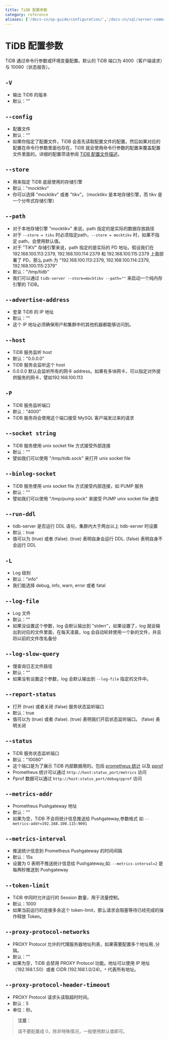 ```yaml
---
title: TiDB 配置参数
category: reference
aliases: ['/docs-cn/op-guide/configuration/','/docs-cn/sql/server-command-option/','/docs-cn/sql/tidb-server/']
---
```


# TiDB 配置参数

TiDB 通过命令行参数或环境变量配置。默认的 TiDB 端口为 4000（客户端请求）与 10080（状态报告）。

## `-V`

+ 输出 TiDB 的版本
+ 默认：""

## `--config`

+ 配置文件
+ 默认：""
+ 如果你指定了配置文件，TiDB 会首先读取配置文件的配置。然后如果对应的配置在命令行参数里面也存在，TiDB 就会使用命令行参数的配置来覆盖配置文件里面的。详细的配置项请参阅 [TiDB 配置文件描述](/reference/configuration/tidb-server/configuration-file.md)。

## `--store`

+ 用来指定 TiDB 底层使用的存储引擎
+ 默认："mocktikv"
+ 你可以选择 "mocktikv" 或者 "tikv"。（mocktikv 是本地存储引擎，而 tikv 是一个分布式存储引擎）

## `--path`

+ 对于本地存储引擎 "mocktikv" 来说，path 指定的是实际的数据存放路径
+ 对于 `--store = tikv` 时必须指定path，`--store = mocktikv` 时，如果不指定 path，会使用默认值。
+ 对于 "TiKV" 存储引擎来说，path 指定的是实际的 PD 地址。假设我们在 192.168.100.113:2379, 192.168.100.114:2379 和 192.168.100.115:2379 上面部署了 PD，那么 path 为 "192.168.100.113:2379, 192.168.100.114:2379, 192.168.100.115:2379"
+ 默认："/tmp/tidb"
+ 我们可以通过 `tidb-server --store=mocktikv --path=""` 来启动一个纯内存引擎的 TiDB。

## `--advertise-address`

+ 登录 TiDB 的 IP 地址
+ 默认：""
+ 这个 IP 地址必须确保用户和集群中的其他机器都能够访问到。

## `--host`

+ TiDB 服务监听 host
+ 默认："0.0.0.0"
+ TiDB 服务会监听这个 host
+ 0.0.0.0 默认会监听所有的网卡 address。如果有多块网卡，可以指定对外提供服务的网卡，譬如192.168.100.113

## `-P`

+ TiDB 服务监听端口
+ 默认："4000"
+ TiDB 服务将会使用这个端口接受 MySQL 客户端发过来的请求

## `--socket string`

+ TiDB 服务使用 unix socket file 方式接受外部连接
+ 默认：""
+ 譬如我们可以使用 "/tmp/tidb.sock" 来打开 unix socket file

## `--binlog-socket`

+ TiDB 服务使用 unix socket file 方式接受内部连接，如 PUMP 服务
+ 默认：""
+ 譬如我们可以使用 "/tmp/pump.sock" 来接受 PUMP unix socket file 通信

## `--run-ddl`

+ tidb-server 是否运行 DDL 语句，集群内大于两台以上 tidb-server 时设置
+ 默认：true
+ 值可以为 (true) 或者 (false). (true) 表明自身会运行 DDL. (false) 表明自身不会运行 DDL

## `-L`

+ Log 级别
+ 默认："info"
+ 我们能选择 debug, info, warn, error 或者 fatal

## `--log-file`

+ Log 文件
+ 默认：""
+ 如果没设置这个参数，log 会默认输出到 "stderr"，如果设置了，log 就会输出到对应的文件里面，在每天凌晨，log 会自动轮转使用一个新的文件，并且将以前的文件改名备份

## `--log-slow-query`

+ 慢查询日志文件路径
+ 默认：""
+ 如果没有设置这个参数，log 会默认输出到 `--log-file` 指定的文件中。

## `--report-status`

+ 打开 (true) 或者关闭 (false) 服务状态监听端口
+ 默认：true
+ 值可以为 (true) 或者 (false). (true) 表明我们开启状态监听端口。 (false) 表明关闭

## `--status`

+ TiDB 服务状态监听端口
+ 默认："10080"
+ 这个端口是为了展示 TiDB 内部数据用的。包括 [prometheus 统计](https://prometheus.io/) 以及 [pprof](https://golang.org/pkg/net/http/pprof/)
+ Prometheus 统计可以通过 `http://host:status_port/metrics` 访问
+ Pprof 数据可以通过 `http://host:status_port/debug/pprof` 访问

## `--metrics-addr`

+ Prometheus Pushgateway 地址
+ 默认：""
+ 如果为空，TiDB 不会将统计信息推送给 Pushgateway,参数格式 如 `--metrics-addr=192.168.100.115:9091`

## `--metrics-interval`

+ 推送统计信息到 Prometheus Pushgateway 的时间间隔
+ 默认：15s
+ 设置为 0 表明不推送统计信息给 Pushgateway,如: `--metrics-interval=2` 是每两秒推送到 Pushgateway

## `--token-limit`

+ TiDB 中同时允许运行的 Session 数量，用于流量控制。
+ 默认：1000
+ 如果当前运行的连接多余这个 token-limit，那么请求会阻塞等待已经完成的操作释放 Token。

## `--proxy-protocol-networks`

+ PROXY Protocol 允许的代理服务器地址列表，如果需要配置多个地址用`,`分隔。
+ 默认：""
+ 如果为空，TiDB 会禁用 PROXY Protocol 功能。地址可以使用 IP 地址（192.168.1.50）或者 CIDR (192.168.1.0/24)，`*` 代表所有地址。

## `--proxy-protocol-header-timeout`

+ PROXY Protocol 请求头读取超时时间。
+ 默认：5
+ 单位：秒。

> **注意：**
>
> 请不要配置成 0，除非特殊情况，一般使用默认值即可。
